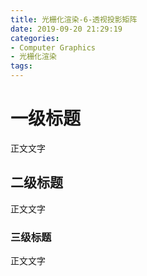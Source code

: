 ```yaml
---
title: 光栅化渲染-6-透视投影矩阵
date: 2019-09-20 21:29:19
categories:
- Computer Graphics
- 光栅化渲染
tags:
---
```


# 一级标题
正文文字

## 二级标题
正文文字

### 三级标题
正文文字